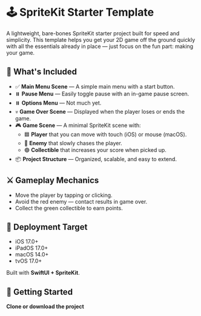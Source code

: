 
# 🕹️ SpriteKit Starter Template

A lightweight, bare-bones SpriteKit starter project built for speed and simplicity. This template helps you get your 2D game off the ground quickly with all the essentials already in place — just focus on the fun part: making your game.

## 🎯 What's Included

- ✅ **Main Menu Scene** — A simple main menu with a start button.
- ⏸️ **Pause Menu** — Easily toggle pause with an in-game pause screen.
- ⏸️ **Options Menu** — Not much yet.
- 💀 **Game Over Scene** — Displayed when the player loses or ends the game.
- 🎮 **Game Scene** — A minimal SpriteKit scene with:
    - 🟦 **Player** that you can move with touch (iOS) or mouse (macOS).
    - 🔴 **Enemy** that slowly chases the player.
    - 🟣 **Collectible** that increases your score when picked up.
 - 📦 **Project Structure** — Organized, scalable, and easy to extend.

## ⚔️ Gameplay Mechanics

- Move the player by tapping or clicking.
- Avoid the red enemy — contact results in game over.
- Collect the green collectible to earn points.

## 📱 Deployment Target

- iOS 17.0+
- iPadOS 17.0+
- macOS 14.0+
- tvOS 17.0+

Built with **SwiftUI + SpriteKit**.

## 🚀 Getting Started

**Clone or download the project**
